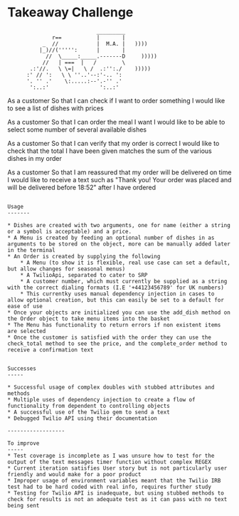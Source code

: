 Takeaway Challenge
==================
```
                            _________
              r==           |       |
           _  //            |  M.A. |   ))))
          |_)//(''''':      |       |
            //  \_____:_____.-------D     )))))
           //   | ===  |   /        \
       .:'//.   \ \=|   \ /  .:'':./    )))))
      :' // ':   \ \ ''..'--:'-.. ':
      '. '' .'    \:.....:--'.-'' .'
       ':..:'                ':..:'

 ```
As a customer
So that I can check if I want to order something
I would like to see a list of dishes with prices

As a customer
So that I can order the meal I want
I would like to be able to select some number of several available dishes

As a customer
So that I can verify that my order is correct
I would like to check that the total I have been given matches the sum of the various dishes in my order

As a customer
So that I am reassured that my order will be delivered on time
I would like to receive a text such as "Thank you! Your order was placed and will be delivered before 18:52" after I have ordered
```

Usage
-------

* Dishes are created with two arguments, one for name (either a string or a symbol is acceptable) and a price.
* A Menu is created by feeding an optional number of dishes in as arguments to be stored on the object, more can be manually added later in the terminal
* An Order is created by supplying the following 
    * A Menu (to show it is flexible, real use case can set a default, but allow changes for seasonal menus)
    * A TwilioApi, separated to cater to SRP
    * A customer number, which must currently be supplied as a string with the correct dialing formats (I.E '+44123456789' for UK numbers)
    * This currentky uses manual dependency injection in cases to allow optional creation, but this can easily be set to a default for ease of use
* Once your objects are initialized you can use the add_dish method on the Order object to take menu items into the basket
* The Menu has functionality to return errors if non existent items are selected
* Once the customer is satisfied with the order they can use the check_total method to see the price, and the complete_order method to receive a confirmation text


Successes
-----

* Successful usage of complex doubles with stubbed attributes and methods
* Multiple uses of dependency injection to create a flow of functionality from dependent to controlling objects
* A successful use of the Twilio gem to send a text
* Debugged Twilio API using their documentation

------------------

To improve
-----
* Test coverage is incomplete as I was unsure how to test for the output of the text messages timer function without complex REGEX
* Current iteration satisfies User story but is not particularly user friendly and would make for a poor product
* Improper usage of environment variables meant that the Twilio IRB test had to be hard coded with real info, requires further study
* Testing for Twilio API is inadequate, but using stubbed methods to check for results is not an adequate test as it can pass with no text being sent
